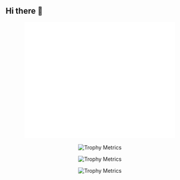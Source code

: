 ## Hi there 👋
<p align="center">
  <img src="/github-metrics.svg" alt="Metrics" width="80%">
</p> 

<p align="center">
  <img src="https://github-readme-stats.vercel.app/api/top-langs/?username=MHooijberg&layout=compact" alt="Trophy Metrics" width="40%">
</p> 

<p align="center">
  <img src="https://github-readme-streak-stats.herokuapp.com/?user=MHooijberg" alt="Trophy Metrics" width="40%">
</p> 

<p align="center">
  <img src="https://github-profile-trophy.vercel.app/?username=MHooijberg&column=-1" alt="Trophy Metrics" width="80%">
</p> 

<!--
**MHooijberg/MHooijberg** is a ✨ _special_ ✨ repository because its `README.md` (this file) appears on your GitHub profile.

Here are some ideas to get you started:

- 🔭 I’m currently working on ...
- 🌱 I’m currently learning ...
- 👯 I’m looking to collaborate on ...
- 🤔 I’m looking for help with ...
- 💬 Ask me about ...
- 📫 How to reach me: ...
- 😄 Pronouns: ...
- ⚡ Fun fact: ...
-->
